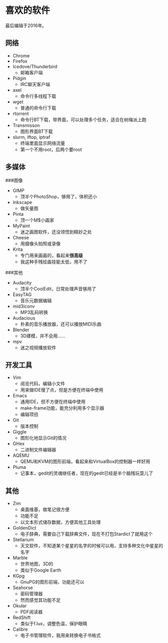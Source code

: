 喜欢的软件
==========

最后编辑于2016年。

网络
----

* Chrome
* Firefox
* Icedove/Thunderbird
	- 邮箱客户端
* Pidgin
	- IRC聊天客户端
* axel
	- 命令行多线程下载
* wget
	- 普通的命令行下载
* rtorrent
	- 命令行BT下载，带界面，可以处理多个任务，适合在树梅派上跑
* Transmisson
	- 图形界面BT下载
* slurm, iftop, iptraf
	- 终端里面显示网络流量
	- 第一个不用root，后两个要root

多媒体
------

###图像
* GIMP
	- 顶半个PhotoShop，够用了，体积还小
* Inkscape
	- 做矢量图
* Pinta
	- 顶一个M$小画家
* MyPaint
	- 迷之画图软件，还没领悟到精妙之处
* Cheese
	- 用摄像头拍照或录像
* Krita
	- 专门用来画画的，看起来**很高级**
	- 我这种手残绘画技能太低，用不了

###其他
* Audacity
	- 顶半个CoolEdit，日常处理声音够用了
* EasyTAG
	- 音乐元数据编辑
* mid3iconv
	- MP3乱码转换
* Audacious
	- 朴素的音乐播放器，还可以播放MIDI乐曲
* Blender
	- 3D建模，并不会用……
* mpv
	- 迷之视频播放软件

开发工具
--------

* Vim
	- 阅览代码，编辑小文件
	- 用来做IDE慢了点，但是方便在终端中使用
* Emacs
	- 通用IDE，但不方便在终端中使用
	- make-frame功能，能充分利用多个显示器
	- 编辑项目
* Git
	- 版本控制
* Giggle
	- 图形化地显示Git的情况
* GHex
	- 二进制文件编辑器
* AQEMU
	- QEMU和KVM的图形前端，看起来和VirtualBox的控制器一样好用
* Pluma
	- 记事本，gedit的灵魂继任者，现在的gedit已经是半个脑残玩意儿了

其他
----

* Zim
	- 桌面维基，做笔记很方便
	- 功能不足
	- 以文本形式储存数据，方便其他工具处理
* GoldenDict
	- 电子辞典，需要自己下载辞典文件，现在不打包Stardict了就用这个
* Stellarium
	- 天文软件，不知道某个星星的名字的时候可以用，支持多种文化中星星的名字
* Marble
	- 世界地图，3D的
	- 类似于Google Earth
* KGpg
	- GnuPG的图形前端，功能还可以
* Seahorse
	- 密码管理器
	- 然而感觉其功能不足
* Okular
	- PDF阅读器
* RedShift
	- 类似于f.lux，调整色温，保护眼睛
* Calibre
	- 电子书管理软件，我用来转换电子书格式
